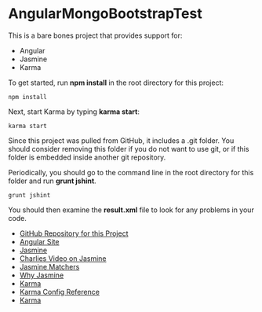 AngularMongoBootstrapTest
=========================
This is a bare bones project that provides support for:

- Angular
- Jasmine
- Karma

To get started, run **npm install** in the root directory for this
project:

	npm install

Next, start Karma by typing **karma start**:

	karma start

Since this project was pulled from GitHub, it includes a .git folder. You should
consider removing this folder if you do not want to use git, or if this folder
is embedded inside another git repository.

Periodically, you should go to the command line in the root directory
for this folder and run **grunt jshint**.

	grunt jshint
	
You should then examine the **result.xml** file to look for any problems
in your code.


- [GitHub Repository for this Project](https://github.com/charliecalvert/AngularKarma)
- [Angular Site](http://www.angularjs.org/)
- [Jasmine](http://pivotal.github.io/jasmine/)
- [Charlies Video on Jasmine](http://youtu.be/W1p6T_KXLyI)
- [Jasmine Matchers](https://github.com/JamieMason/Jasmine-Matchers)
- [Why Jasmine](https://github.com/pivotal/jasmine/wiki/Background)
- [Karma](http://karma-runner.github.io/0.10/index.html)
- [Karma Config Reference](http://karma-runner.github.io/0.8/config/configuration-file.html)
- [Karma](https://github.com/karma-runner)

